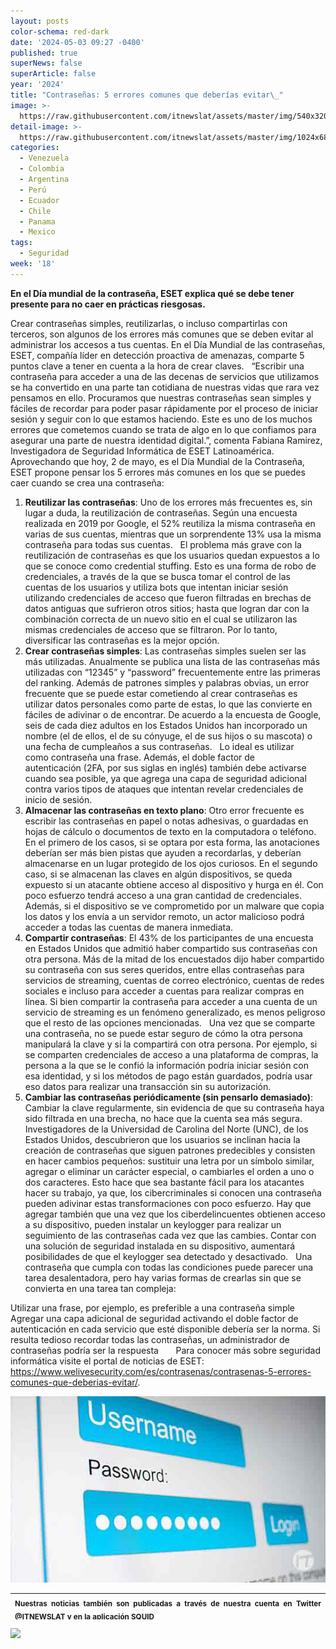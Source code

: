 ```yaml
---
layout: posts
color-schema: red-dark
date: '2024-05-03 09:27 -0400'
published: true
superNews: false
superArticle: false
year: '2024'
title: "Contraseñas: 5 errores comunes que deberías evitar\_"
image: >-
  https://raw.githubusercontent.com/itnewslat/assets/master/img/540x320/Password-p.jpg
detail-image: >-
  https://raw.githubusercontent.com/itnewslat/assets/master/img/1024x680/Password-g.jpg
categories:
  - Venezuela
  - Colombia
  - Argentina
  - Perú
  - Ecuador
  - Chile
  - Panama
  - Mexico
tags:
  - Seguridad
week: '18'
---
```

**En el Día mundial de la contraseña, ESET explica qué se debe tener presente para no caer en prácticas riesgosas.**

Crear contraseñas simples, reutilizarlas, o incluso compartirlas con terceros, son algunos de los errores más comunes que se deben evitar al administrar los accesos a tus cuentas. En el Día Mundial de las contraseñas, ESET, compañía líder en detección proactiva de amenazas, comparte 5 puntos clave a tener en cuenta a la hora de crear claves.
 
“Escribir una contraseña para acceder a una de las decenas de servicios que utilizamos se ha convertido en una parte tan cotidiana de nuestras vidas que rara vez pensamos en ello. Procuramos que nuestras contraseñas sean simples y fáciles de recordar para poder pasar rápidamente por el proceso de iniciar sesión y seguir con lo que estamos haciendo. Este es uno de los muchos errores que cometemos cuando se trata de algo en lo que confiamos para asegurar una parte de nuestra identidad digital.”, comenta Fabiana Ramirez, Investigadora de Seguridad Informática de ESET Latinoamérica.
 
Aprovechando que hoy, 2 de mayo, es el Día Mundial de la Contraseña, ESET propone pensar los 5 errores más comunes en los que se puedes caer cuando se crea una contraseña:
 
1. **Reutilizar las contraseñas**: Uno de los errores más frecuentes es, sin lugar a duda, la reutilización de contraseñas. Según una encuesta realizada en 2019 por Google, el 52% reutiliza la misma contraseña en varias de sus cuentas, mientras que un sorprendente 13% usa la misma contraseña para todas sus cuentas.
 
	El problema más grave con la reutilización de contraseñas es que los usuarios quedan expuestos a lo que se conoce como credential stuffing. Esto es una forma de robo de credenciales, a través de la que se busca tomar el control de las cuentas de los usuarios y utiliza bots que intentan iniciar sesión utilizando credenciales de acceso que fueron filtradas en brechas de datos antiguas que sufrieron otros sitios; hasta que logran dar con la combinación correcta de un nuevo sitio en el cual se utilizaron las mismas credenciales de acceso que se filtraron. Por lo tanto, diversificar las contraseñas es la mejor opción.
 
2. **Crear contraseñas simples**: Las contraseñas simples suelen ser las más utilizadas. Anualmente se publica una lista de las contraseñas más utilizadas con “12345” y “password” frecuentemente entre las primeras del ranking. Además de patrones simples y palabras obvias, un error frecuente que se puede estar cometiendo al crear contraseñas es utilizar datos personales como parte de estas, lo que las convierte en fáciles de adivinar o de encontrar. De acuerdo a la encuesta de Google, seis de cada diez adultos en los Estados Unidos han incorporado un nombre (el de ellos, el de su cónyuge, el de sus hijos o su mascota) o una fecha de cumpleaños a sus contraseñas.
 
	Lo ideal es utilizar como contraseña una frase. Además, el doble factor de autenticación (2FA, por sus siglas en inglés) también debe activarse cuando sea posible, ya que agrega una capa de seguridad adicional contra varios tipos de ataques que intentan revelar credenciales de inicio de sesión.
 
3. **Almacenar las contraseñas en texto plano**: Otro error frecuente es escribir las contraseñas en papel o notas adhesivas, o guardadas en hojas de cálculo o documentos de texto en la computadora o teléfono.
 
	En el primero de los casos, si se optara por esta forma, las anotaciones deberían ser más bien pistas que ayuden a recordarlas, y deberían almacenarse en un lugar protegido de los ojos curiosos. En el segundo caso, si se almacenan las claves en algún dispositivos, se queda expuesto si un atacante obtiene acceso al dispositivo y hurga en él. Con poco esfuerzo tendrá acceso a una gran cantidad de credenciales. Además, si el dispositivo se ve comprometido por un malware que copia los datos y los envía a un servidor remoto, un actor malicioso podrá acceder a todas las cuentas de manera inmediata.
 
4. **Compartir contraseñas**: El 43% de los participantes de una encuesta en Estados Unidos que admitió haber compartido sus contraseñas con otra persona. Más de la mitad de los encuestados dijo haber compartido su contraseña con sus seres queridos, entre ellas contraseñas para servicios de streaming, cuentas de correo electrónico, cuentas de redes sociales e incluso para acceder a cuentas para realizar compras en línea. Si bien compartir la contraseña para acceder a una cuenta de un servicio de streaming es un fenómeno generalizado, es menos peligroso que el resto de las opciones mencionadas.
 
	Una vez que se comparte una contraseña, no se puede estar seguro de cómo la otra persona manipulará la clave y si la compartirá con otra persona. Por ejemplo, si se comparten credenciales de acceso a una plataforma de compras, la persona a la que se le confió la información podría iniciar sesión con esa identidad, y si los métodos de pago están guardados, podría usar eso datos para realizar una transacción sin su autorización.
 
5. **Cambiar las contraseñas periódicamente (sin pensarlo demasiado)**: Cambiar la clave regularmente, sin evidencia de que su contraseña haya sido filtrada en una brecha, no hace que la cuenta sea más segura.
 
	Investigadores de la Universidad de Carolina del Norte (UNC), de los Estados Unidos, descubrieron que los usuarios se inclinan hacia la creación de contraseñas que siguen patrones predecibles y consisten en hacer cambios pequeños: sustituir una letra por un símbolo similar, agregar o eliminar un carácter especial, o cambiarles el orden a uno o dos caracteres. Esto hace que sea bastante fácil para los atacantes hacer su trabajo, ya que, los cibercriminales si conocen una contraseña pueden adivinar estas transformaciones con poco esfuerzo. Hay que agregar también que una vez que los ciberdelincuentes obtienen acceso a su dispositivo, pueden instalar un keylogger para realizar un seguimiento de las contraseñas cada vez que las cambies. Contar con una solución de seguridad instalada en su dispositivo, aumentará posibilidades de que el keylogger sea detectado y desactivado.
 
Una contraseña que cumpla con todas las condiciones puede parecer una tarea desalentadora, pero hay varias formas de crearlas sin que se convierta en una tarea tan compleja:

Utilizar una frase, por ejemplo, es preferible a una contraseña simple
Agregar una capa adicional de seguridad activando el doble factor de autenticación en cada servicio que esté disponible debería ser la norma.
Si resulta tedioso recordar todas las contraseñas, un administrador de contraseñas podría ser la respuesta 
  
 
Para conocer más sobre seguridad informática visite el portal de noticias de ESET: https://www.welivesecurity.com/es/contrasenas/contrasenas-5-errores-comunes-que-deberias-evitar/.

![](https://raw.githubusercontent.com/itnewslat/assets/master/img/540x320/Password-p.jpg)

<table style="height: 42px;" width="569">
<tbody>
<tr>
<td style="text-align: justify;"><sub><strong>Nuestras noticias también son publicadas a través de nuestra cuenta en Twitter <a href="https://twitter.com/itnewslat?lang=es">@ITNEWSLAT</a> y en la aplicación <a href="https://squidapp.co/en/">SQUID</a></strong></sub></td>
</tr>
</tbody>
</table>

<img src="https://tracker.metricool.com/c3po.jpg?hash=56f88a41e39ab42c063cc51676587a04"/>

